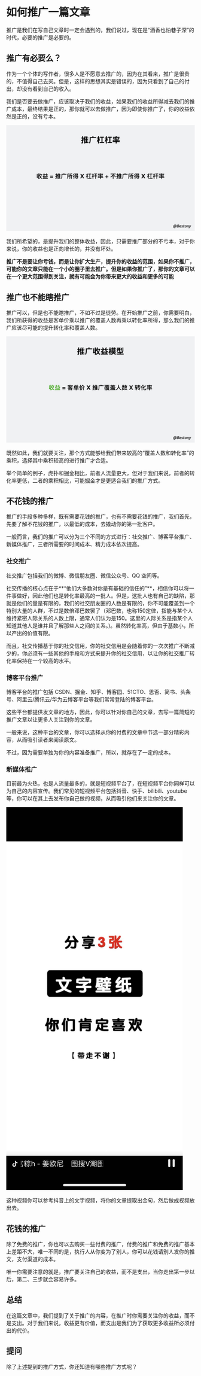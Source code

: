 # 如何推广一篇文章

推广是我们在写自己文章时一定会遇到的，我们说过，现在是“酒香也怕巷子深”的时代，必要的推广是必要的。

## 推广有必要么？

作为一个个体的写作者，很多人是不愿意去推广的，因为在其看来，推广是很贵的，不值得自己去买。但是，这样的思想其实是错误的，因为只看到了自己的付出，却没有看到自己的收入。

我们是否要去做推广，应该取决于我们的收益，如果我们的收益所得减去我们的推广成本，最终结果是正的，那你就可以去做推广，因为即使你推广了，你的收益依然是正的，没有亏本。

![](/images/technology-6.jpg)

我们所希望的，是提升我们的整体收益，因此，只需要推广部分的不亏本，对于你来说，你的收益也是正向增长的，并没有坏处。

**推广不是要让你亏钱，而是让你扩大生产，提升你的收益的范围，如果你不推广，可能你的文章只能在一个小的圈子里去推广。但是如果你推广了，那你的文章可以在一个更大范围得到关注，就有可能会为你带来更大的收益和更多的可能**

##  推广也不能瞎推广

推广可以，但是也不能瞎推广，不如不过是徒劳。在开始推广之前，你需要明白，我们所获得的收益是客单价乘以推广的覆盖人数再乘以转化率所得，那么我们的推广应该尽可能的提升转化率和覆盖人数。

![](/images/technology-7.jpg)

既然如此，我们就要关注，那个方式能够给我们带来较高的“覆盖人数和转化率”的乘积，选择其中乘积较高的进行推广才合适。

举个简单的例子，虎扑和掘金相比，前者人流量更大，但对于我们来说，前者的转化率更低，二者的乘积相比，可能掘金才是更适合我们的推广方式。

## 不花钱的推广

推广的手段多种多样，既有需要花钱的推广，也有不需要花钱的推广，我们首先，先要了解不花钱的推广，以最低的成本，去撬动你的第一批客户。

一般而言，我们的推广可以分为三个不同的方式进行：社交推广、博客平台推广、新媒体推广，三者所需要的时间成本、精力成本依次提高。

### 社交推广

社交推广包括我们的微博、微信朋友圈、微信公众号、QQ 空间等。

社交传播的核心点在于**“他们大多数对你是有基础的信任的”**，相信你可以将一件事做好，因此他们也是转化率最高的一批人。但是，这批人也有自己的缺陷，那就是他们的量是有限的，我们的社交朋友圈的人数是有限的，你不可能覆盖到一个特别大量的人群，不过是数倍邓巴数罢了（邓巴数，也称150定律，指能与某个人维持紧密人际关系的人数上限，通常人们认为是150。这里的人际关系是指某个人知道其他人是谁并且了解那些人之间的关系。)。虽然转化率高，但由于基数小，所以产出的价值有限。

而且，社交传播基于你的社交信用，你的社交信用是会随着你的一次次推广不断减少的，你必须有一些其他的手段和方式来提升你的社交信用，以让你的社交推广转化率保持在一个较高的水平。

### 博客平台推广

博客平台的推广包括 CSDN、掘金、知乎、博客园、51CTO、思否、简书、头条号、阿里云/腾讯云/华为云博客平台等我们常常登陆的博客平台。

这些平台都提供发文章的地方，因此，你可以针对你自己的文章，去写一篇简短的推广文章以让更多人关注到你的文章。

一般来说，这种平台的文章，你可以选择从你的付费的文章中节选一部分精彩内容，从而吸引读者来阅读原文。

不过，因为需要单独为你的内容准备推广，所以，就存在了一定的成本。

### 新媒体推广

目前最为火热，也是人流量最多的，就是短视频平台了，在短视频平台你同样可以为自己的内容宣传。我们常见的短视频平台包括抖音、快手、bilibili、youtube 等，你可以在其上去发布你自己做的视频，从而吸引他们来关注你的文章。

![](/images/technology-8.jpg)

这种视频你可以参考抖音上的文字视频，将你的文章提取出金句，然后做成视频放出去。

## 花钱的推广

除了免费的推广，你也可以去购买一些付费的推广，付费的推广和免费的推广基本上差距不大，唯一不同的是，执行人从你变为了别人，你可以花钱请别人发你的推文，支付渠道的成本。

唯一你需要注意的就是，推广要关注自己的收益，而不是支出，当你走出第一步以后，第二、三步就会容易许多。

## 总结

在这篇文章中，我们提到了关于推广的内容，在推广时你需要关注你的收益，而不是支出。对于我们来说，收益更有价值，而支出是我们为了获取更多收益所必须付出的代价。

## 提问

除了上述提到的推广方式，你还知道有哪些推广方式呢？